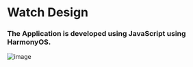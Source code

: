 # Watch Design

###  The Application is developed using JavaScript using HarmonyOS.

![image](https://user-images.githubusercontent.com/72146802/163391504-2506eba9-b234-44da-81df-f36a734c3019.png)
